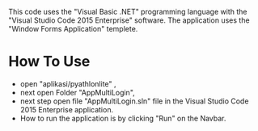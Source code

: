 This code uses the "Visual Basic .NET" programming language with the "Visual Studio Code 2015 Enterprise" software. The application uses the "Window Forms Application" templete.

# How To Use
* open "aplikasi/pyathlonlite" ,
* next open Folder "AppMultiLogin",
* next step open file "AppMultiLogin.sln" file in the Visual Studio Code 2015 Enterprise application.
* How to run the application is by clicking "Run" on the Navbar.
